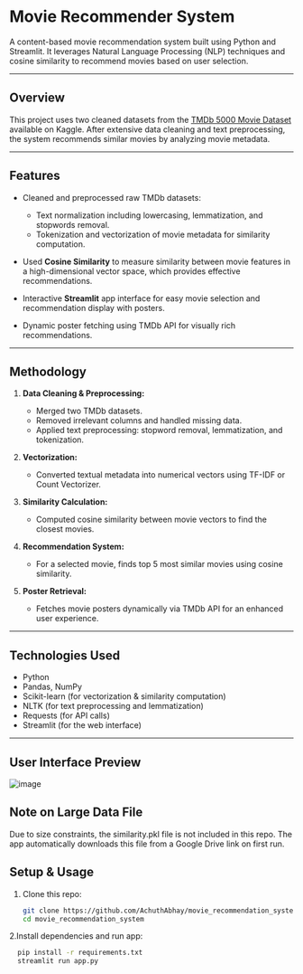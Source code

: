 # Movie Recommender System

A content-based movie recommendation system built using Python and Streamlit. It leverages Natural Language Processing (NLP) techniques and cosine similarity to recommend movies based on user selection.

---

## Overview

This project uses two cleaned datasets from the [TMDb 5000 Movie Dataset](https://www.kaggle.com/tmdb/tmdb-movie-metadata) available on Kaggle. After extensive data cleaning and text preprocessing, the system recommends similar movies by analyzing movie metadata.

---

## Features

- Cleaned and preprocessed raw TMDb datasets:
  - Text normalization including lowercasing, lemmatization, and stopwords removal.
  - Tokenization and vectorization of movie metadata for similarity computation.

- Used **Cosine Similarity** to measure similarity between movie features in a high-dimensional vector space, which provides effective recommendations.

- Interactive **Streamlit** app interface for easy movie selection and recommendation display with posters.

- Dynamic poster fetching using TMDb API for visually rich recommendations.

---

## Methodology

1. **Data Cleaning & Preprocessing:**  
   - Merged two TMDb datasets.  
   - Removed irrelevant columns and handled missing data.  
   - Applied text preprocessing: stopword removal, lemmatization, and tokenization.

2. **Vectorization:**  
   - Converted textual metadata into numerical vectors using TF-IDF or Count Vectorizer.

3. **Similarity Calculation:**  
   - Computed cosine similarity between movie vectors to find the closest movies.

4. **Recommendation System:**  
   - For a selected movie, finds top 5 most similar movies using cosine similarity.

5. **Poster Retrieval:**  
   - Fetches movie posters dynamically via TMDb API for an enhanced user experience.

---

## Technologies Used

- Python  
- Pandas, NumPy  
- Scikit-learn (for vectorization & similarity computation)  
- NLTK (for text preprocessing and lemmatization)  
- Requests (for API calls)  
- Streamlit (for the web interface)  

---
## User Interface Preview

![image](https://github.com/user-attachments/assets/9485fcd8-cea4-466e-8e91-790db74bdd12)



## Note on Large Data File
  Due to size constraints, the similarity.pkl file is not included in this repo. The app automatically downloads this file from a Google Drive link on first run.


  

## Setup & Usage

1. Clone this repo:  
   ```bash
   git clone https://github.com/AchuthAbhay/movie_recommendation_system.git
   cd movie_recommendation_system
2.Install dependencies and run app:  
  ```bash
    pip install -r requirements.txt
    streamlit run app.py

